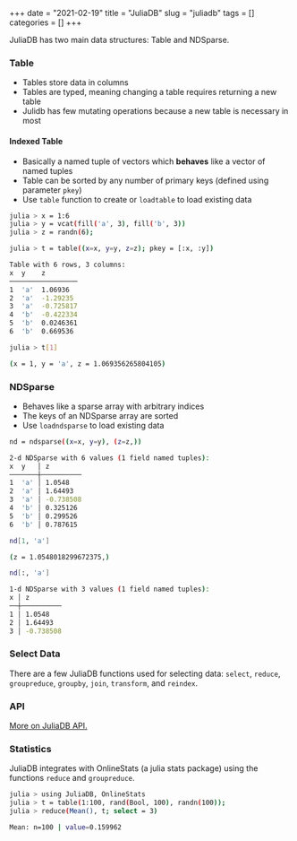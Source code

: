 +++ 
date = "2021-02-19"
title = "JuliaDB"
slug = "juliadb"
tags = []
categories = []
+++

JuliaDB has two main data structures: Table and NDSparse.


### Table
- Tables store data in columns
- Tables are typed, meaning changing a table requires returning a new table
- Julidb has few mutating operations because a new table is necessary in most 

#### Indexed Table
- Basically a named tuple of vectors which __behaves__ like a vector of named tuples
- Table can be sorted by any number of primary keys (defined using parameter `pkey`)
- Use `table` function to create or `loadtable` to load existing data

```sh
julia > x = 1:6
julia > y = vcat(fill('a', 3), fill('b', 3))
julia > z = randn(6);

julia > t = table((x=x, y=y, z=z); pkey = [:x, :y])

Table with 6 rows, 3 columns:
x  y    z
─────────────────
1  'a'  1.06936
2  'a'  -1.29235
3  'a'  -0.725817
4  'b'  -0.422334
5  'b'  0.0246361
6  'b'  0.669536
```

```sh
julia > t[1]

(x = 1, y = 'a', z = 1.069356265804105)
```

### NDSparse
- Behaves like a sparse array with arbitrary indices
- The keys of an NDSparse array are sorted
- Use `loadndsparse` to load existing data

```sh
nd = ndsparse((x=x, y=y), (z=z,))

2-d NDSparse with 6 values (1 field named tuples):
x  y   │ z
───────┼──────────
1  'a' │ 1.0548
2  'a' │ 1.64493
3  'a' │ -0.738508
4  'b' │ 0.325126
5  'b' │ 0.299526
6  'b' │ 0.787615
```
```sh
nd[1, 'a']

(z = 1.0548018299672375,)
```
```sh
nd[:, 'a']

1-d NDSparse with 3 values (1 field named tuples):
x │ z
──┼──────────
1 │ 1.0548
2 │ 1.64493
3 │ -0.738508
```


### Select Data

There are a few JuliaDB functions used for selecting data: `select`, `reduce`, `groupreduce`, `groupby`, `join`, `transform`, and `reindex`.

### API
[More on JuliaDB API.](https://juliadb.juliadata.org/latest/api/)

### Statistics
JuliaDB integrates with OnlineStats (a julia stats package) using the functions `reduce` and `groupreduce`.

```sh
julia > using JuliaDB, OnlineStats
julia > t = table(1:100, rand(Bool, 100), randn(100));
julia > reduce(Mean(), t; select = 3)

Mean: n=100 | value=0.159962
```


